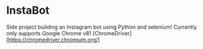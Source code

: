 # InstaBot 

Side project building an Instagram bot using Python and selenium! Currently only supports Google Chrome v81 
[ChromeDriver][https://chromedriver.chromium.org/]


